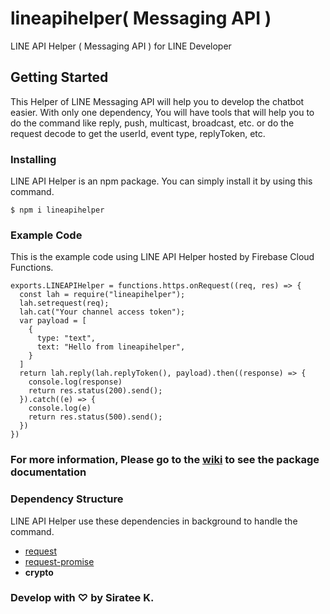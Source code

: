 # lineapihelper( Messaging API )
LINE API Helper ( Messaging API ) for LINE Developer

## Getting Started
This Helper of LINE Messaging API will help you to develop the chatbot easier. With only one dependency, You will have tools that will help you to do the command like reply, push, multicast, broadcast, etc. or do the request decode to get the userId, event type, replyToken, etc.

### Installing
LINE API Helper is an npm package. You can simply install it by using this command.
```
$ npm i lineapihelper
```

### Example Code
This is the example code using LINE API Helper hosted by Firebase Cloud Functions.
```
exports.LINEAPIHelper = functions.https.onRequest((req, res) => {
  const lah = require("lineapihelper");
  lah.setrequest(req);
  lah.cat("Your channel access token");
  var payload = [
    {
      type: "text",
      text: "Hello from lineapihelper",
    }
  ]
  return lah.reply(lah.replyToken(), payload).then((response) => {
    console.log(response)
    return res.status(200).send();
  }).catch((e) => {
    console.log(e)
    return res.status(500).send();
  })
})
```
### For more information, Please go to the [wiki](https://github.com/sirateek/lineapihelper/wiki) to see the package documentation

### Dependency Structure
LINE API Helper use these dependencies in background to handle the command.
* [request](https://www.npmjs.com/package/request)
* [request-promise](https://www.npmjs.com/package/request-promise)
* **crypto**

### Develop with ♡ by Siratee K.
